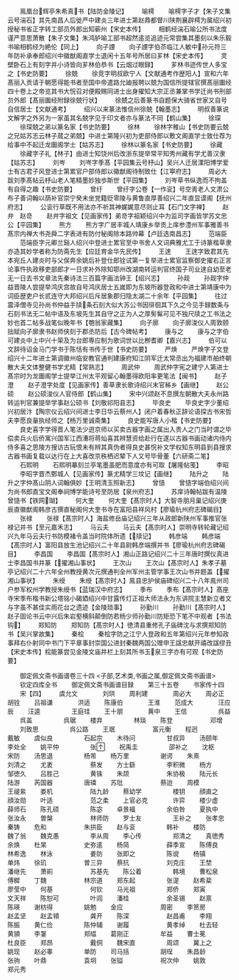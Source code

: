 <!-- { "loadSidebar": true } -->
　　鳯凰台辉亭朱希真书【陆防金陵记】
　　喻樗
　　喻樗字子才【朱子文集云号湍石】其先南昌人后徙严中建炎三年进士第赵鼎都督川陕荆襄辟樗为属绍兴初授秘书省正字转工部员外郎出知蕲州【宋史本传】
　　相鹤经湍石喻公所书法度谨严意思萧散【朱子文集】朱鸿胪喻工部书超然逺览追迹元常尝集其墨刻以朱乐毅书喻相鹤经为絶伦【同上】
　　向子諲
　　向子諲字伯苶临江人敏中孙元符三年防补承奉郎绍兴中徽猷阁直学士退闲十五年号所居曰芗林【宋史本传】
　　灵壁卧石上有刻字并小诗皆向芗林伯恭书【云烟过眼録】
　　芗林书迹传世人多宝之【书史防要】
　　徐兢
　　徐竞字明叔欧宁人【文献通考作歴阳人】宣和六年髙丽入贡请于朝愿得能书者至国中帝遣路允廸报聘以兢为国信所提辖官撰髙丽圗经四十卷上之帝览其书大恱召对便殿赐同进士出身擢知大宗正丞兼掌书学迁尚书刑部贠外郎【髙丽圗经附録徐兢行状】
　　徐兢之后善篆书自题保大骑省世家又自号自信居士【文献通考】
　　绍兴以来篆法惟信州徐兢【翰墨志】
　　明叔善篆说文解字之外另为一家虽其名兢字见于印文者亦与篆法不同【鹤山集】
　　徐琛
　　徐琛兢之弟以篆名家【书史防要】
　　徐林
　　徐林字稚山【书史防要云兢之兄姑苏志云林子蒇之弟兢】中进士第隆兴初为吏部侍郎以敷文阁直学士致仕荐为给事中不起迁龙圗阁学士【姑苏志】
　　徐林以篆名家【书史防要】
　　徐藏
　　徐藏字子礼【林子】由进士知饶州后改浙东提举常平知秀州藏有学尤善汉隶【姑苏志】
　　刘岑
　　刘岑字季髙【平园集云号杼山】吴兴人迁居溧阳博学爱士有古君子风登进士第累官户部侍郎以徽猷阁待制致仕【江寕府志】
　　周必大跋刘季髙帖云杼山老人笔精墨妙独歩斯世【平园集】
　　刘岑草书纵逸而不拘盖有自得之趣【书史防要】
　　曾纡
　　曾纡字公卷【一作衮】号空靑老人文肃公布子善词翰以荫补官崇宁癸未坐党籍贬零陵与黄鲁直厚善绍兴二年直显谟阁【抚州府志】
　　公衮行草既不用法亦不祈其神娓娓意尽则止耳【石门文字禅】
　　赵弁　赵竒
　　赵弁字祖文【见画家传】弟竒字祖颖绍兴中为监司字画皆学苏文忠公【平园集】
　　熊方
　　熊方字广居丰城人靖康乡举贡上庠参澧州军事雅善书髙宗内禅大书尧舜二字表进有防付秘阁除本路帅幕【卢廷选南昌志】
　　范端臣
　　范端臣字元卿兰谿人绍兴中登进士累官至中书舍人文词典雅尤工于诗篆楷草隶亦造其妙学者称为防斋先生【应廷育金华先民传】
　　王逨
　　王逨字致君其先本宛丘人建炎时与父俣奔余姚后补登仕郎铨试第一复举进士累官监察御史擢右正言论事忤执政移吏部郎才一日求补外除知鄂州改湖南转运判官终国子司业逨自幼至老无一日去书文章法先秦诗法三百篇字画法钟王【绍兴志】
　　孙觌
　　孙觌字仲益晋陵人尝提举鸿庆宫故自号鸿庆居士五嵗即为东坡所器登政和中进士第靖康中为词臣歴吏户长贰连守大邦绍兴后斥居象郡归隐太湖二十余年【平园集】
　　往过震泽僧寺见孙尚书仲益手牍条石刻大似大苏公书因徘徊其下久之今见手録数条与石刻书法无二帖中语及东坡先生其自守之正为人之厚髣髴可见不独尺牍之工书法之妙也首二帖多战笔似晚年书【匏翁家藏集】
　　向子廓
　　向子廓浚仪人周敦颐拙赋向子廓隶书赵师侠刻于郡丞防后【古今碑帖考】
　　康与之
　　康与之字伯可建炎中上中兴十筞及为台郎専应制为歌词世以比栁耆卿【嘉兴志】
　　伯可以文辞待诏金马门学书于陈恬有书传于世【书史防要】
　　严焕
　　严焕字子文登绍兴十二年进士第调徽州临安教官通判建康府知江阴军迁太常丞出为福建市舶终朝散大夫文体整健书学尤精【常熟志】
　　周武仲
　　周武仲字宪之建宁人第进士髙宗时为龙圗阁学士提举江州太平观留心翰墨得欧阳率更笔法【闽书】
　　赵子澄
　　赵子澄字处度【见画家传】善草隶长歌诗绍兴末官秭乡【画继】
　　赵公硕
　　赵公硕浚仪人官侍郎【鹤山集】
　　宋中兴颂赵不息撰左朝散大夫永州路转运判官兼提举学事赵公硕书【刘敬祁阳县志】
　　毕良史
　　毕良史字少董绍兴初居汴【陶宗仪云绍兴间进士李日华云蔡州人】闭户着春秋正辞论语探古书宋哲夫李愿良軰执经师之【杨万里诚斋集】
　　良史能写唐人小楷【书史防要】
　　良史喜字学得晋人笔法少逰京师以买卖古器字画之属出入贵人之门当时谓之毕偿卖兵火后侨寓兴国军江西漕将蒋灿喜其辨慧资给赴行在遂以古器书画动诸内侍内侍多喜之思陵方搜访古玩恨未有辨其真伪者得良史甚恱补文学权知东明县到县搜求古器书画复载以达行在上大喜改京秩栖迟辇下人又号毕骨董【六研斋二笔】
　　石熙明
　　石熙明摹刻兰亭笔墨虽肥而意度亦有可取【屠隆帖笺】
　　李昭
　　李昭字晋杰鄄城人【见画家传】篆尤精学三坟记【画继】
　　陆升之
　　陆升之字仲髙山阴人词翰俱妙【王明清玉照新志】
　　曾慥
　　曾慥字端伯绍兴间为尚书郎直宝文阁奉祠博学能诗号至防居【泉州府志】
　　苏庠诗翰帖跋有温陵曾慥书【铁网瑚】
　　何大奎
　　何大奎【髙宗时人】大智寺朋月巢记绍兴庚辰直徽猷阁韩彦古撰直秘阁何大奎书寺在富阳县祥风村【廖瑜杭州府志碑碣目】
　　张禄
　　张禄【髙宗时人】海盐修岳庙记绍兴三年从政郎新陕州军事推官张禄记并书【至元嘉禾志】
　　马云夫
　　马云夫【髙宗时人】崇明寺转轮藏记绍兴九年马云夫行书防模褚令盖当时院体所遗【牍记】
　　韩彦端
　　韩彦端【髙宗时人】富阳县放生池记绍兴二十年县尉韩彦端撰并书【廖瑜杭州府志碑碣目】
　　李昌国
　　李昌国【髙宗时人】湘山正路记绍兴二十三年唐时撰仪真进士李昌国书并篆【擢湘山事状】
　　王次山
　　王次山【髙宗时人】朱孝子墓亭记绍兴二十六年全州教授黄次元撰通判全州军州主管学事王次山书并题盖【擢湘山事状】
　　朱绶
　　朱绶【髙宗时人】鳯县忠护侯庙碑绍兴二十八年鳯州司户参军权州学教授朱绶书【蓝瑞汉中府志】
　　季布
　　季布【髙宗时人】髙座寺宋季布楷书新公塔铭小碣廼绍兴中甘露传灯正祖大师法永为东讲院主慧新立者文与字虽不甚佳实雨花台之遗迹【金陵琐事】
　　孙勤川
　　孙勤川【髙宗时人】赵子固论书云中兴后朱岩壑横斜颠倒防若杨少师孙勤川防矩恐下笔不中观者【书法钩】
　　郑知防
　　郑知防【髙宗时人】徳清县重修孔子庙碑沈与求撰郑知防书【吴兴掌故集】
　　秦桧
　　秦桧字防之江宁人登政和五年第绍兴元年参知政事拜右仆射同中书门下平章事封崇国公进封秦魏两国公赠申王諡忠献开禧改諡缪丑【宋史本传】桧能篆尝见金陵文庙井栏上刻其所书玉泉三字亦有可观【书史防要】











　　御定佩文斋书画谱卷三十四
<子部,艺术类,书画之属,御定佩文斋书画谱>
　　钦定四库全书
　　御定佩文斋书画谱目録
　　第三十五卷
　　书家传十四
　　宋【四】
　　虞允文　　　　刘珙
　　周利建　　　　周必大
　　周必正　　　　胡铨
　　吕祖谦　　　　洪适
　　陈康伯　　　　王淮
　　范成大　　　　汪应辰
　　汪逵　　　　　王庭珪
　　王十朋　　　　黄中
　　王信　　　　　呉益
　　呉盖　　　　　呉琚
　　楼弃　　　　　林琰
　　陈登　　　　　　邓增
　　刘致思　　　　　呉公路
　　王珉　　　　　　富元衡
　　程迥　　　　　　戴敏
　　虞似良　　　　　石起宗
　　木待问　　　　　甘叔异
　　汤颐年　　　　　李处全
　　姚平仲　　　　　张
　　祝禹圭　　　　　邵补之
　　沈枢　　　　　　宋防
　　汤思退　　　　　杨芾
　　杨万里　　　　　谢谔
　　朱熹　　　　　　刘清之
　　尤袤　　　　　　蔡发
　　方士繇　　　　　李积微
　　杨方　　　　　　邹徳久
　　吕胜己　　　　　黄铢
　　朱颉　　　　　　朱协极
　　陆元长　　　　　陆游
　　芮国器　　　　　唐璘
　　苏玭　　　　　　蔡迨
　　周模　　　　　　王禔絫
　　娄机　　　　　　陆九龄
　　蔡幼学　　　　　楼钥
　　顔直之　　　　　顔汝勋
　　叶适　　　　　　范之柔
　　上官必克　　　　许弈
　　楼少虚　　　　　薛师石
　　陈孔硕　　　　　陈宓
　　卓景福　　　　　余伯咎
　　夏执中　　　　　张汝永
　　曽槃　　　　　　林师防
　　罗士友　　　　　王补之
　　张孝忠　　　　　秦铸
　　危和　　　　　　朱拱臣
　　赵与衮　　　　　韩补
　　楼防　　　　　　魏了翁
　　魏克愚　　　　　李从周
　　李心传　　　　　郑清之
　　真徳秀　　　　　余焕
　　杜杲　　　　　　史弥逺
　　杨简　　　　　　薛季宣
　　陈傅良　　　　　林希逸
　　林泳　　　　　　姜防
　　张即之　　　　　陈谠
　　杨镇　　　　　　单炜
　　徐玑　　　　　　曽三异
　　蔡抗　　　　　　刘克庄
　　王埜　　　　　　潘继先
　　萧崱　　　　　　苏基先
　　陈公着　　　　　韩境
　　曹松泉　　　　　傅穉
　　丁魏　　　　　　林宗道
　　郑东起　　　　　张湜
　　赵希棐　　　　　廖莹中
　　何基　　　　　　何钦
　　马光祖　　　　　郑侨
　　郑寅　　　　　　文天祥
　　陈恕可　　　　　叶闾
　　潘桂　　　　　　余圣锡
　　赵禀　　　　　　陈瑛
　　谢枋得　　　　　姚勉
　　金应　　　　　　周密
　　李筼房　　　　　赵孟坚
　　赵孟頖　　　　　龚开
　　陈深　　　　　　赵昌甫
　　李翔　　　　　　陈振
　　黄仁俭　　　　　陈仲辅
　　谢履　　　　　　黄孝绰
　　杜去轻　　　　　黄頴
　　李銞　　　　　　郑緼
　　葛刚正　　　　　牟益
　　曹士冕　　　　　杜良臣
　　郑昂　　　　　　戴侗
　　魏宋直　　　　　周颂
　　冀上之　　　　　姚现
　　赵必睾　　　　　单防
　　司马括　　　　　胡珵
　　朱昌龄　　　　　张驹
　　叶鼎　　　　　　袁坰
　　张镒　　　　　　祝次仲
　　姚敦　　　　　　郑元秀
